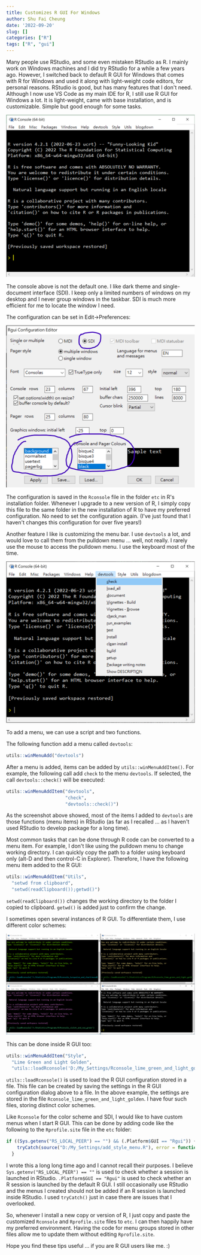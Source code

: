 ```yaml
---
title: Customizes R GUI For Windows
author: Shu Fai Cheung
date: '2022-09-20'
slug: []
categories: ["R"]
tags: ["R", "gui"]
---
```


Many people use RStudio, and some even
mistaken RStudio as R. I mainly work
on Windows machines and I did try
RStudio for a while a few years ago.
However, I switched back to default R
GUI for Windows that
comes with R for Windows and used
it along with light-weight code editors,
for personal reasons. RStudio is good,
but has many features that I don't need.
Although I now use VS Code as my main IDE
for R, I still use R GUI for
Windows a lot. It is light-weight,
came with base installation, and
is customizable. Simple but good enough
for some tasks.

![R Default GUI](rgui_startup.png)

The console above is not the default
one. I like dark theme and
single-document interface (SDI). I keep only
a limited numbers of windows on my
desktop and I never group windows in the
taskbar. SDI is much more efficient for
me to locate the window I need.

The configuration can be set in
Edit->Preferences:

![Rgui configuration](rgui_configuration_annotated.png)

The configuration is saved in the
`Rconsole` file in the folder `etc`
in R's installation folder. Whenever
I upgrade to a new version of R, I simply
copy this file to the same folder in the
new installation of R to have my
preferred configuration. No need to set
the configuration again. (I've just
found that I haven't changes this
configuration for over five years!)

Another feature I like is customizing
the menu bar. I use `devtools` a lot,
and would love to call them from the
pulldown menu ... well, not really.
I rarely use the mouse to access the
pulldown menu. I use the keyboard
most of the time.

![R GUI pulldown menu](rgui_devtools_menu.png)

To add a menu, we can use a script and two functions.

The following function add a menu called `devtools`:


```r
utils::winMenuAdd("devtools")
```

After a menu is added, items can be added by
`utils::winMenuAddItem()`. For example, the following
call add `check` to the menu `devtools`. If selected,
the call `devtools::check()` will be executed:


```r
utils::winMenuAddItem("devtools",
                      "check",
                      "devtools::check()")
```

As the screenshot above showed, most of
the items I added to `devtools` are those
functions (menu items) in RStudio
(as far as I recalled ... as I haven't used
RStudio to develop package for a long
time).

Most common tasks that can be done through
R code can be converted to a menu item.
For example, I don't like using the pulldown
menu to change working directory. I can
quickly copy the path to a folder using keyboard
only (alt-D and then control-C in
Explorer). Therefore, I have the following
menu item added to the R GUI:


```r
utils::winMenuAddItem("Utils",
  "setwd from clipboard",
  "setwd(readClipboard());getwd()")
```

`setwd(readClipboard())` changes the working
directory to the folder I copied to
clipboard. `getwd()` is added just to
confirm the change.

I sometimes open several instances of
R GUI. To differentiate them, I use
different color schemes:

![Four instances of R GUI](rgui_four_instances.png)

This can be done inside R GUI too:


```r
utils::winMenuAddItem("Style",
  "Lime Green and Light Golden",
  "utils::loadRconsole('D:/My_Settings/Rconsole_lime_green_and_light_golden')")
```

`utils::loadRconsole()` is used to load
the R GUI configuration stored in a
file. This file can be created by
saving the
settings in the R GUI configuration
dialog above to a file. In the above
example, the settings are stored in
the file `Rconsole_lime_green_and_light_golden`.
I have four such files, storing distinct
color schemes.

Like `Rconsole` for the color scheme
and SDI, I would like to have custom
menus when I start R GUI. This can be done
by adding code like the following to
the `Rprofile.site` file in the `etc`
folder:


```r
if ((Sys.getenv("RS_LOCAL_PEER") == "") && (.Platform$GUI == "Rgui")) {
    tryCatch(source("D:/My_Settings/add_style_menu.R"), error = function(e) e)
  }
```

I wrote this a long long time ago and I
cannot recall their purposes. I believe
`Sys.getenv("RS_LOCAL_PEER") == ""` is
used to check whether a session is
launched in RStudio. `.Platform$GUI == "Rgui"`
is used to check whether an R session
is launched by the default R GUI. I still
occasionally use RStudio and the menus
I created should not be added if an R
session is launched inside RStudio.
I used `tryCatch()` just in case there
are issues that I overlooked.

So, whenever I install a new copy or version
of R, I just copy and paste the customized
`Rconsole` and `Rprofile.site` files
to `etc`. I can then happily have my
preferred environment. Having the
code for menu groups stored in other
files allow me to update them without
editing `Rprofile.site`.

Hope you find these tips useful ...
if you are R GUI users like me. :)
